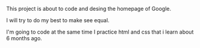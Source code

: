 This project is about to code and desing the homepage of Google.

I will try to do my best to make see equal.

I'm going to code at the same time I practice html and css that i learn about 6 months ago.
